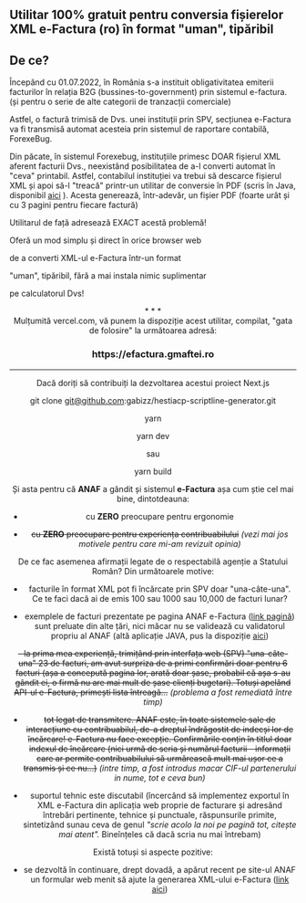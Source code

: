 
  

## Utilitar 100% gratuit pentru conversia fișierelor XML e-Factura (ro) în format "uman", tipăribil

  

  

## De ce?

  

Începând cu 01.07.2022, în România s-a instituit obligativitatea emiterii facturilor în relația B2G (bussines-to-government) prin sistemul e-factura. (și pentru o serie de alte categorii de tranzacții comerciale)

Astfel, o factură trimisă de Dvs. unei instituții prin SPV, secțiunea e-Factura va fi transmisă automat acesteia prin sistemul de raportare contabilă, ForexeBug.

  

Din păcate, în sistemul Forexebug, instituțiile primesc DOAR fișierul XML aferent facturii Dvs., neexistând posibilitatea de a-l converti automat în "ceva" printabil. Astfel, contabilul instituției va trebui să descarce fișierul XML și apoi să-l "treacă" printr-un utilitar de conversie în PDF (scris în Java, disponibil [aici](https://mfinante.gov.ro/static/10/eFactura/GenerareFactura_10112021.zip) ). Acesta generează, într-adevăr, un fișier PDF (foarte urât și cu 3 pagini pentru fiecare factură)

  
  

Utilitarul de față adresează EXACT acestă problemă!

Oferă un mod simplu și direct în orice browser web

de a converti XML-ul e-Factura într-un format

"uman", tipăribil, fără a mai instala nimic suplimentar

pe calculatorul Dvs!

  

<center>* * *

  

<center>Mulțumită vercel.com, vă punem la dispoziție acest utilitar, compilat, "gata de folosire" la următoarea adresă:

<h3  align="center">https://efactura.gmaftei.ro</h3>

  

---

Dacă doriți să contribuiți la dezvoltarea acestui proiect Next.js

  

git clone git@github.com:gabizz/hestiacp-scriptline-generator.git

yarn

yarn dev

sau

yarn build

  

Și asta pentru că **ANAF** a gândit și sistemul **e-Factura** așa cum știe cel mai bine, dintotdeauna:

- cu **ZERO** preocupare pentru ergonomie

- ~~cu **ZERO** preocupare pentru experiența contribuabilului~~
 *(vezi mai jos motivele pentru care mi-am revizuit opinia)*
  

De ce fac asemenea afirmații legate de o respectabilă agenție a Statului Român? Din următoarele motive:

- facturile în format XML pot fi încărcate prin SPV doar "una-câte-una". Ce te faci dacă ai de emis 100 sau 1000 sau 10,000 de facturi lunar?

- exemplele de facturi prezentate pe pagina ANAF e-Factura ([link pagină](https://mfinante.gov.ro/web/efactura/informatii-tehnice)) sunt preluate din alte țări, nici măcar nu se validează cu validatorul propriu al ANAF (altă aplicație JAVA, pus la dispoziție [aici](https://mfinante.gov.ro/static/10/eFactura/duk_integrator_20220530.zip))

~~- la prima mea experiență, trimițând prin interfața web (SPV) "una-câte-una" 23 de facturi, am avut surpriza de a primi confirmări doar pentru 6 facturi (așa a concepută pagina lor, arată doar șase, probabil că așa s-au gândit ei, o firmă nu are mai mult de șase clienți bugetari). Totuși apelând API-ul e-Factura, primești lista întreagă...~~
*(problema a fost remediată între timp)*


- ~~tot legat de transmitere. ANAF este, în toate sistemele sale de interacțiune cu contribuabilul, de-a dreptul îndrăgostit de indecși lor de încărcare! e-Factura nu face excepție. Confirmările conțin în titlul doar indexul de încărcare (nici urmă de seria și numărul facturii - informații care ar permite contribuabilului să urmărească mult mai ușor ce a transmis și ce nu...)~~
*(intre timp, a fost introdus macar CIF-ul partenerului in nume, tot e ceva bun)*

- suportul tehnic este discutabil (încercând să implementez exportul în XML e-Factura din aplicația web proprie de facturare și adresând întrebări pertinente, tehnice și punctuale, răspunsurile primite, sintetizând sunau ceva de genul *"scrie acolo la noi pe pagină tot, citește mai atent".* Bineînțeles că dacă scria nu mai întrebam)

Există totuși si aspecte pozitive:
- se dezvoltă în continuare, drept dovadă, a apărut recent pe site-ul ANAF un formular web menit să ajute la generarea XML-ului e-Factura ([link aici](https://www.anaf.ro/CompletareFactura/faces/factura/informatiigenerale.xhtml))